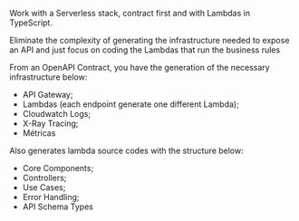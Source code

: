 Work with a Serverless stack, contract first and with Lambdas in TypeScript.

Eliminate the complexity of generating the infrastructure needed to expose an API and just focus on coding the Lambdas that run the business rules

From an OpenAPI Contract, you have the generation of the necessary infrastructure below:

- API Gateway;
- Lambdas (each endpoint generate one different Lambda);
- Cloudwatch Logs;
- X-Ray Tracing;
- Métricas

Also generates lambda source codes with the structure below:
- Core Components;  
- Controllers;  
- Use Cases;  
- Error Handling;  
- API Schema Types
